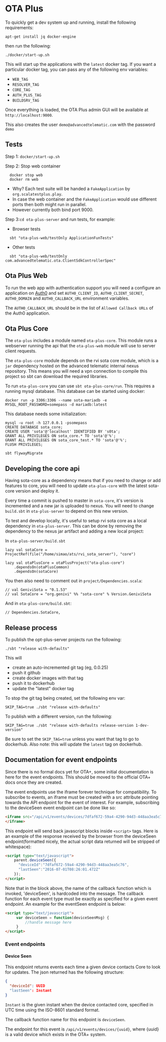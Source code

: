 # OTA Plus

To quickly get a dev system up and running, install the following requirements:

```
apt-get install jq docker-engine
```

then run the following:

```
./docker/start-up.sh
```

This will start up the applications with the `latest` docker tag. If you want a particular docker tag, you can pass any of the following env variables:

- `WEB_TAG`
- `RESOLVER_TAG`
- `CORE_TAG`
- `AUTH_PLUS_TAG`
- `BUILDSRV_TAG`

Once everything is loaded, the OTA Plus admin GUI will be available at
`http://localhost:9000`.

This also creates the user `demo@advancedtelematic.com` with the password `demo`

## Tests

Step 1: `docker/start-up.sh`

Step 2: Stop web container
```
  docker stop web
  docker rm web
```
  - Why? Each test suite will be handed a `FakeApplication` by `org.scalatestplus.play`.
  - In case the web container and the `FakeApplication` would use different ports then both might run in parallel.
  - However currently both bind port 9000.

Step 3:`cd ota-plus-server` and run tests, for example:

- Browser tests
```
  sbt "ota-plus-web/testOnly ApplicationFunTests"
```
- Other tests
```
  sbt "ota-plus-web/testOnly com.advancedtelematic.ota.ClientSdkControllerSpec"
```


## Ota Plus Web

To run the web app with authentication support you will need a configure an application
on [Auth0](https://auth0.com) and set `AUTH0_CLIENT_ID`, `AUTH0_CLIENT_SECRET`, `AUTH0_DOMAIN`
and `AUTH0_CALLBACK_URL` environment variables. 

The `AUTH0_CALLBACK_URL` should be in the list of `Allowed Callback URLs` of the Auth0 application.   


## Ota Plus Core

The `ota-plus` includes a module named `ota-plus-core`. This module
runs a webserver running the api that the `ota-plus-web` module will
use to server client requests.

The `ota-plus-core` module depends on the rvi sota core module, which
is a `jar` dependency hosted on the advanced telematic internal nexus
repository. This means you will need a vpn connection to compile this
project so sbt can download the required libraries.

To run `ota-plus-core` you can use `sbt ota-plus-core/run`. This
requires a running mysql database. This database can be started using
docker:

    docker run -p 3306:3306 --name sota-mariadb -e MYSQL_ROOT_PASSWORD=somepass -d mariadb:latest

This database needs some initialization:

    mysql -u root -h 127.0.0.1 -psomepass
    CREATE DATABASE sota_core;
    CREATE USER 'sota'@'localhost' IDENTIFIED BY 's0ta';
    GRANT ALL PRIVILEGES ON sota_core.* TO 'sota'@'%';
    GRANT ALL PRIVILEGES ON sota_core_test.* TO 'sota'@'%';
    FLUSH PRIVILEGES;

    sbt flywayMigrate

## Developing the core api

Having sota-core as a dependency means that if you need to change or
add features to core, you will need to update `ota-plus-core` with the
latest sota-core version and deploy it.

Every time a commit is pushed to master in `sota-core`, it's version is
incremented and a new jar is uploaded to nexus. You will need to
change `build.sbt` in `ota-plus-server` to depend on this new version.

To test and develop locally, it's useful to setup rvi sota core as a
local dependency in `ota-plus-server`. This can be done by removing
the dependency to the nexus jar artifact and adding a new local
project:

In `ota-plus-server/build.sbt`

    lazy val sotaCore = ProjectRef(file("/home/simao/ats/rvi_sota_server"), "core")
    
    lazy val otaPlusCore = otaPlusProject("ota-plus-core")
        .dependsOn(otaPlusCommon)
        .dependsOn(sotaCore)

You then also need to comment out in `project/Dependencies.scala`:

    // val GeniviSota = "0.1.53"
    // val SotaCore = "org.genivi" %% "sota-core" % Version.GeniviSota
    
And in `ota-plus-core/build.sbt`:

    // Dependencies.SotaCore,

## Release process

To publish the opt-plus-server projects run the following:

```
./sbt "release with-defaults"
```

This will
- create an auto-incremented git tag (eg, 0.0.25)
- push it github
- create docker images with that tag
- push it to dockerhub
- update the "latest" docker tag

To stop the git tag being created, set the following env var:

```
SKIP_TAG=true ./sbt "release with-defaults"
```

To publish with a different version, run the following:

```
SKIP_TAG=true ./sbt "release with-defaults release-version 1-dev-version"
```

Be sure to set the `SKIP_TAG=true` unless you want that tag to go to dockerhub. Also note: this will update the `latest` tag on dockerhub.

## Documentation for event endpoints

Since there is no formal docs yet for OTA+, some initial documentation is here for the event
endpoints. This should be moved to the official OTA+ docs once they are created.

The event endpoints use the iframe forever technique for compatibility. To subscribe to events, an
iframe must be created with a src attribute pointing towards the API endpoint for the event of
interest. For example, subscribing to the deviceSeen event endpoint can be done like so:

```html
<iframe src="/api/v1/events/devices/7dfaf672-59a4-4290-94d3-448aa3ea5c76">
</iframe>
```

This endpoint will send back javascript blocks inside `<script>` tags. Here is an example of the response
received by the browser from the deviceSeen endpoint(formatted nicely, the actual script data returned
will be stripped of whitespace):

```html
<script type="text/javascript">
    parent.deviceSeen({
      "deviceId":"7dfaf672-59a4-4290-94d3-448aa3ea5c76",
      "lastSeen":"2016-07-01T08:26:01.472Z"
    });
</script>
```

Note that in the block above, the name of the callback function which is invoked, 'deviceSeen', is
hardcoded into the message. The callback function for each event type must be exactly as specified for a
given event endpoint. An example for the eventSeen endpoint is below:

```html
<script type="text/javascript">
     var deviceSeen = function(deviceSeenMsg) {
         //handle message here
     }
</script>
```

### Event endpoints

#### Device Seen

This endpoint returns events each time a given device contacts Core to look for updates. The json
returned has the following structure:

```json
{
  "deviceId": UUID
  "lastSeen": Instant
}
```

`Instant` is the given instant when the device contacted core, specified in UTC time using the
ISO-8601 standard format.

The callback function name for this endpoint is `deviceSeen`.

The endpoint for this event is `/api/v1/events/devices/{uuid}`, where {uuid} is a valid device which
exists in the OTA+ system.
